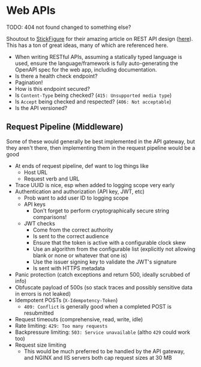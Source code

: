 # Web APIs

TODO: 404 not found changed to something else?

Shoutout to [StickFigure](https://github.com/stickfigure) for their amazing
article on REST API design
([here](https://github.com/stickfigure/blog/wiki/How-to-%28and-how-not-to%29-design-REST-APIs)).
This has a ton of great ideas, many of which are referenced here.

- When writing RESTful APIs, assuming a statically typed language is used,
ensure the language/framework is fully auto-generating the OpenAPI spec for the
web app, including documentation.
- Is there a health check endpoint?
- Pagination!
- How is this endpoint secured?
- Is `Content-Type` being checked? (`415: Unsupported media type`)
- Is `Accept` being checked and respected? (`406: Not acceptable`)
- Is the API versioned?

## Request Pipeline (Middleware)

Some of these would generally be best implemented in the API gateway, but they
aren't there, then implementing them in the request pipeline would be a good

- At ends of request pipeline, def want to log things like
    - Host URL
    - Request verb and URL
- Trace UUID is nice, esp when added to logging scope very early
- Authentication and authorization (API key, JWT, etc)
    - Prob want to add user ID to logging scope
    - API keys
        - Don't forget to perform cryptographically secure string comparisons!
    - JWT checks
        - Come from the correct authority
        - Is sent to the correct audience
        - Ensure that the token is active with a configurable clock skew
        - Use an algorithm from the configurable list (explicitly not allowing
        blank or none or whatever that one is)
        - Use the issuer signing key to validate the JWT's signature
        - Is sent with HTTPS metadata
- Panic protection (catch exceptions and return 500, ideally scrubbed of info)
- Obfuscate payload of 500s (so stack traces and possibly sensitive data in
errors is not leaked)
- Idempotent POSTs (`X-Idempotency-Token`)
    - `409: Conflict` is generally good when a completed POST is resubmitted
- Request timeouts (comprehensive, read, write, idle)
- Rate limiting: `429: Too many requests`
- Backpressure limiting: `503: Service unavailable` (altho `429` could work too)
- Request size limiting
    - This would be much preferred to be handled by the API gateway, and NGINX
    and IIS servers both cap request sizes at 30 MB

